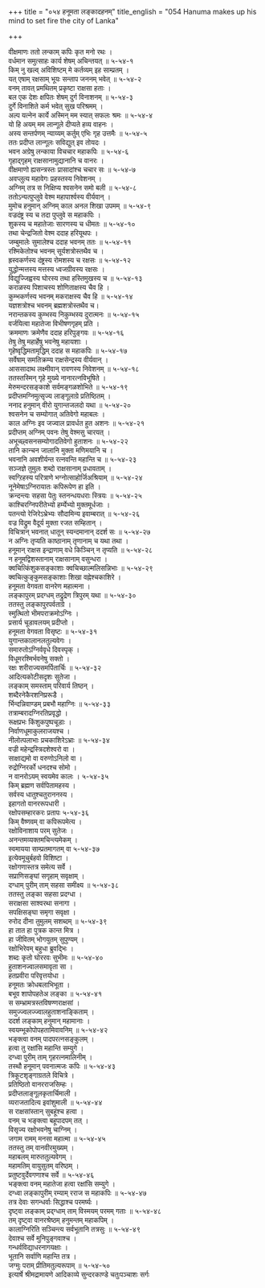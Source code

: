 +++
title = "०५४ हनूमता लङ्कादहनम्"
title_english = "054 Hanuma makes up his mind to set fire the city of Lanka"

+++
<div class="audioEmbed"  caption="श्रीराम-हरिसीताराममूर्ति-घनपाठिभ्यां वचनम्" src="https://archive.org/download/Ramayana-recitation-Sriram-harisItArAmamUrti-Ghanapaati-v2/Kanda_5/Kanda_5_SK-054-Hanuma_makes_up_his_mind_to_set_fire_the_city of Lanka.mp3"></div>

वीक्षमाणः ततो लन्काम् कपिः कृत मनो रथः ।  
वर्धमान समुत्साहः कार्य शेषम् अचिन्तयत् ॥ ५-५४-१  
किम् नु खल्व् अविशिष्टम् मे कर्तव्यम् इह साम्प्रतम् ।  
यत् एषाम् रक्षसाम् भूयः सन्ताप जननम् भवेत् ॥ ५-५४-२  
वनम् तावत् प्रमथितम् प्रकृष्टा राक्षसा हताः ।  
बल एक देशः क्षपितः शेषम् दुर्ग विनाशनम् ॥ ५-५४-३  
दुर्गे विनाशिते कर्म भवेत् सुख परिश्रमम् ।  
अल्प यत्नेन कार्ये अस्मिन् मम स्यात् सफलः श्रमः ॥ ५-५४-४  
यो हि अयम् मम लान्गूले दीप्यते हव्य वाहनः ।  
अस्य सन्तर्पणम् न्याय्यम् कर्तुम् एभिः गृह उत्तमैः ॥ ५-५४-५  
ततः प्रदीप्त लान्गूलः सविद्युत् इव तोयदः ।  
भवन अग्रेषु लन्काया विचचार महाकपिः ॥ ५-५४-६  
गृहाद्गृहम् राक्षसानामुद्यानानि च वानरः ।  
वीक्षमाणो ह्यसन्त्रस्तः प्रासादांश्च चचार सः ॥ ५-५४-७  
अवप्लुत्य महावेगः प्रहस्तस्य निवेशनम् ।  
अग्निम् तत्र स निक्षिप्य श्वसनेन समो बली ॥ ५-५४-८  
ततोऽन्यत्पुप्लुवे वेश्म महापार्श्वस्य वीर्यवान् ।  
मुमोच हनुमान् अग्निम् काल अनल शिखा उपमम् ॥ ५-५४-९  
वज्रदंष्ट्र स्य च तदा पुप्लुवे स महाकपिः ।  
शुकस्य च महातेजाः सारणस्य च धीमतः ॥ ५-५४-१०  
तथा चेन्द्रजितो वेश्म ददाह हरियूथपः ।  
जम्बुमालेः सुमालेश्च ददाह भवनम् ततः ॥ ५-५४-११  
रश्मिकेतोश्च भवनम् सूर्यशत्रोस्तथैव च ।  
ह्रस्वकर्णस्य दंष्ट्रस्य रोमशस्य च रक्षसः ॥ ५-५४-१२  
युद्धोन्मत्तस्य मत्तस्य ध्वजग्रीवस्य रक्षसः ।  
विद्युज्जिह्वस्य घोरस्य तथा हस्तिमुखस्य च ॥ ५-५४-१३  
कराळस्य पिशाचस्य शोणिताक्षस्य चैव हि ।  
कुम्भकर्णस्य भवनम् मकराक्षस्य चैव हि ॥ ५-५४-१४  
यज्ञशत्रोश्च भवनम् ब्रह्मशत्रोस्तथैव च।  
नरान्तकस्य कुम्भस्य निकुम्भस्य दुरात्मनः ॥ ५-५४-१५  
वर्जयित्वा महातेजा विभीषणगृहम् प्रति ।  
क्रममाणः क्रमेणैव ददाह हरिपुङ्गवः ॥ ५-५४-१६  
तेषु तेषु महार्हेषु भवनेषु महायशाः ।  
गृहेष्वृद्धिमतामृद्धिम् ददाह स महाकपिः ॥ ५-५४-१७  
सर्वेषाम् समतिक्रम्य राक्षसेन्द्रस्य वीर्यवान् ।  
आससादाथ लक्ष्मीवान् रावणस्य निवेशनम् ॥ ५-५४-१८  
ततस्तस्मिन् गृहे मुख्ये नानारत्नविभूषिते ।  
मेरुमन्दरसङ्काशे सर्वमङ्गळशोभिते ॥ ५-५४-१९  
प्रदीप्तमग्निमुत्सृज्य लाङ्गूलाग्रे प्रतिष्ठितम् ।  
ननाद हनुमान् वीरो युगान्तजलदो यथा ॥ ५-५४-२०  
श्वसनेन च सम्योगात् अतिवेगो महाबलः ।  
काल अग्निः इव जज्वाल प्रावर्धत हुत अशनः ॥ ५-५४-२१  
प्रदीप्तम् अग्निम् पवनः तेषु वेश्मसु चारयत् ।  
अभूच्छ्वसनसम्योगादतिवेगो हुताशनः ॥ ५-५४-२२  
तानि कान्चन जालानि मुक्ता मणिमयानि च ।  
भवनानि अवशीर्यन्त रत्नवन्ति महान्ति च ॥ ५-५४-२३  
सञ्जज्ञे तुमुलः शब्दो राक्षसानाम् प्रधावताम् ।  
स्वग्ऱिहस्य परित्राणे भग्नोत्साहोर्जिअश्रियाम् ॥ ५-५४-२४  
नूनेमेषाऽग्निरायातः कपिरूपेण हा इति ।  
क्रन्दन्त्यः सहसा पेतुः स्तनन्धयधराः स्त्रियः ॥ ५-५४-२५  
काश्चिरग्निपरीतेभ्यो हर्म्येभ्यो मुक्तमूर्धजाः ।  
पतन्त्यो रेजिरेऽभ्रेभ्यः सौदामिन्य इवाम्बरात् ॥ ५-५४-२६  
वज्र विद्रुम वैदूर्य मुक्ता रजत सम्हितान् ।  
विचित्रान् भवनात् धातून् स्यन्दमानान् ददर्श सः ॥ ५-५४-२७  
न अग्निः तृप्यति काष्ठानाम् तृणानाम् च यथा तथा ।  
हनूमान् राक्षस इन्द्राणाम् वधे किञ्चिन् न तृप्यति ॥ ५-५४-२८  
न हनूमद्विशस्तानाम् राक्षसानाम् वसुन्धरा ।  
क्वचित्किंशुकसङ्काशाः क्वचिच्छाल्मलिसन्निभाः ॥ ५-५४-२९  
क्वचित्कुङ्कुमसङ्काशाः शिखा वह्नेश्चकाशिरे ।  
हनूमता वेगवता वानरेण महात्मना ।  
लङ्कापुरम् प्रदग्धम् तद्रुद्रेण त्रिपुरम् यथा ॥ ५-५४-३०  
ततस्तु लङ्कापुरपर्वताग्रे ।  
स्मुत्थितो भीमपराक्रमोऽग्निः ।  
प्रसार्य चूडावलयम् प्रदीप्तो ।  
हनूमता वेगवता विसृष्टः ॥ ५-५४-३१  
युगान्तकालानलतुल्यवेगः ।  
समारुतोऽग्निर्ववृधे दिवस्पृक् ।  
विधूमरश्मिर्भवनेषु सक्तो ।  
रक्षः शरीराज्यसमर्पितार्चिः ॥ ५-५४-३२  
आदित्यकोटीसदृशः सुतेजा ।  
लङ्काम् समस्ताम् परिवार्य तिष्ठन् ।  
शब्दैरनेकैरशनिप्ररूडै ।  
र्भिन्दन्निवाण्डम् प्रबभौ महाग्निः ॥ ५-५४-३३  
तत्राम्बरादग्निरतिप्रवृद्धो ।  
रूक्षप्रभः किंशुकपुष्पचूडाः ।  
निर्वाणधूमाकुलराजयश्च ।  
नीलोत्पलाभाः प्रचकाशिरेऽभ्राः ॥ ५-५४-३४  
वज्री महेन्द्रस्त्रिदशेश्वरो वा ।  
साक्षाद्यमो वा वरुणोऽनिलो वा ।  
रुद्रोग्निरर्को धनदश्च सोमो ।  
न वानरोऽयम् स्वयमेव कालः । ५-५४-३५  
किम् ब्रह्मण सर्वपितामहस्य ।  
सर्वस्य धातुश्चतुराननस्य ।  
इहागतो वानररूपधारी ।  
रक्षोपसम्हारकरः प्रतापः ५-५४-३६  
किम् वैष्णवम् वा कपिरूपमेत्य ।  
रक्षोविनाशाय परम् सुतेजः ।  
अनन्तमव्यक्तमचिन्त्यमेकम् ।  
स्वमायया साम्प्रतमागतम् वा ५-५४-३७  
इत्येवमूचुर्बहवो विशिष्टा ।  
रक्षोगणास्तत्र समेत्य सर्वे ।  
सप्राणिसङ्घां सगृहाम् सवृक्षाम् ।  
दग्धाम् पुरीम् ताम् सहसा समीक्ष्य ॥ ५-५४-३८  
ततस्तु लङ्का सहसा प्रदग्धा ।  
सराक्षसा साश्वरथा सनागा ।  
सपक्षिसङ्घा समृगा सवृक्षा ।  
रुरोद दीना तुमुलम् सशब्दम् ॥ ५-५४-३९  
हा तात हा पुत्रक कान्त मित्र ।  
हा जीवितम् भोगयुतम् सुपुण्यम् ।  
रक्षोभिरेवम् बहुधा ब्रुवद्भिः ।  
शब्दः कृतो घोररवः सुभीमः ॥ ५-५४-४०  
हुताशनज्वालसमावृता सा ।  
हतप्रवीरा परिवृत्तयोधा ।  
हनूमतः क्रोधबलाभिभूता ।  
बभूव शापोपहतेअ लङ्का ॥ ५-५४-४१  
स सम्भ्रामत्रस्तविषण्णराक्षसां ।  
समुज्ज्वलज्ज्वालहुताशनाङ्किताम् ।  
ददर्श लङ्काम् हनुमान् महामानाः ।  
स्वयम्भूकोपोपहतामिवावनिम् ॥ ५-५४-४२  
भङ्क्त्वा वनम् पादपरत्नसङ्कुलम् ।  
हत्वा तु रक्षांसि महान्ति सम्युगे ।  
दग्ध्वा पुरीम् ताम् गृहरत्नमालिनीम् ।  
तस्थौ हनूमान् पवनात्मजः कपिः ॥ ५-५४-४३  
त्रिकूटशृङ्गाग्रतले विचित्रे ।  
प्रतिष्ठितो वानरराजसिम्हः ।  
प्रदीप्तलाङ्गूलकृतार्चिमाली ।  
व्यराजतादित्य इवांशुमाली ॥ ५-५४-४४  
स राक्षसांस्तान् सुबहूंश्च हत्वा ।  
वनम् च भङ्क्त्वा बहूपादपम् तत् ।  
विसृज्य रक्षोभवनेषु चाग्निम् ।  
जगाम रामम् मनसा महात्मा ॥ ५-५४-४५  
ततस्तु तम् वानवीरमुख्यम् ।  
महाबलम् मारुततुल्यवेगम् ।  
महामतिम् वायुसुतम् वरिष्ठम् ।  
प्रतुष्टवुर्देवगणाश्च सर्वे ॥ ५-५४-४६  
भङ्क्त्वा वनम् महातेजा हत्वा रक्षांसि सम्युगे ।  
दग्ध्वा लङ्कापुरीम् रम्याम् रराज स महाकपिः ॥ ५-५४-४७  
तत्र देवाः सगन्धर्वाः सिद्धाश्च परमर्ष्यः ।  
दृष्ट्वा लङ्काम् प्रद्ग्धाम् ताम् विस्मयम् परमम् गताः ॥ ५-५४-४८  
तम् दृष्ट्वा वानरश्रेष्ठम् हनुमन्तम् महाकपिम् ।  
कालाग्निरिति सञ्चिन्त्य सर्वभूतानि तत्रसुः ॥ ५-५४-४९  
देवाश्च सर्वे मुनिपुङ्गवाश्च ।  
गन्धर्वविद्याधरनागयक्षाः ।  
भूतानि सर्वाणि महान्ति तत्र ।  
जग्मुः पराम् प्रीतिमतुल्यरूपाम् ॥ ५-५४-५०  
इत्यार्षे श्रीमद्रामायणे आदिकाव्ये सुन्दरकाण्डे चतुःपञ्चाशः सर्गः